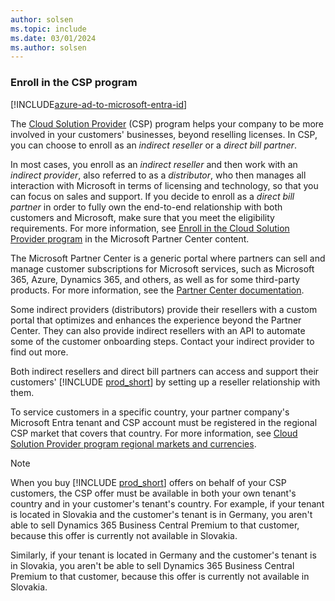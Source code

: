 ```yaml
---
author: solsen
ms.topic: include
ms.date: 03/01/2024
ms.author: solsen
---
```


### Enroll in the CSP program

[!INCLUDE[azure-ad-to-microsoft-entra-id](~/../shared-content/shared/azure-ad-to-microsoft-entra-id.md)]

The [Cloud Solution Provider](/partner-center/csp-overview) (CSP) program helps your company to be more involved in your customers' businesses, beyond reselling licenses. In CSP, you can choose to enroll as an *indirect reseller* or a *direct bill partner*.  

In most cases, you enroll as an *indirect reseller* and then work with an *indirect provider*, also referred to as a *distributor*, who then manages all interaction with Microsoft in terms of licensing and technology, so that you can focus on sales and support. If you decide to enroll as a *direct bill partner* in order to fully own the end-to-end relationship with both customers and Microsoft, make sure that you meet the eligibility requirements. For more information, see [Enroll in the Cloud Solution Provider program](/partner-center/enrolling-in-the-csp-program) in the Microsoft Partner Center content.  

The Microsoft Partner Center is a generic portal where partners can sell and manage customer subscriptions for Microsoft services, such as Microsoft 365, Azure, Dynamics 365, and others, as well as for some third-party products. For more information, see the [Partner Center documentation](/partner-center/).  

Some indirect providers (distributors) provide their resellers with a custom portal that optimizes and enhances the experience beyond the Partner Center. They can also provide indirect resellers with an API to automate some of the customer onboarding steps. Contact your indirect provider to find out more.  

Both indirect resellers and direct bill partners can access and support their customers' [!INCLUDE [prod_short](prod_short.md)] by setting up a reseller relationship with them.  

To service customers in a specific country, your partner company's Microsoft Entra tenant and CSP account must be registered in the regional CSP market that covers that country. For more information, see [Cloud Solution Provider program regional markets and currencies](/partner-center/regional-authorization-overview).  

> [!NOTE]  
> When you buy [!INCLUDE [prod_short](prod_short.md)] offers on behalf of your CSP customers, the CSP offer must be available in both your own tenant's country and in your customer's tenant's country. For example, if your tenant is located in Slovakia and the customer's tenant is in Germany, you aren't able to sell Dynamics 365 Business Central Premium to that customer, because this offer is currently not available in Slovakia.
>
> Similarly, if your tenant is located in Germany and the customer's tenant is in Slovakia, you aren't be able to sell Dynamics 365 Business Central Premium to that customer, because this offer is currently not available in Slovakia.
